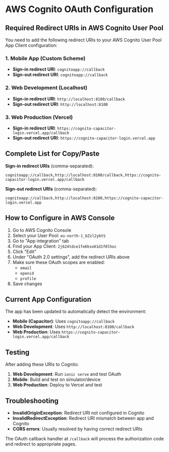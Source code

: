 # AWS Cognito OAuth Configuration

## Required Redirect URIs in AWS Cognito User Pool

You need to add the following redirect URIs to your AWS Cognito User Pool App Client configuration:

### 1. Mobile App (Custom Scheme)
- **Sign-in redirect URI**: `cognitoapp://callback`
- **Sign-out redirect URI**: `cognitoapp://callback`

### 2. Web Development (Localhost)
- **Sign-in redirect URI**: `http://localhost:8100/callback`
- **Sign-out redirect URI**: `http://localhost:8100`

### 3. Web Production (Vercel)
- **Sign-in redirect URI**: `https://cognito-capacitor-login.vercel.app/callback`
- **Sign-out redirect URI**: `https://cognito-capacitor-login.vercel.app`

## Complete List for Copy/Paste

**Sign-in redirect URIs** (comma-separated):
```
cognitoapp://callback,http://localhost:8100/callback,https://cognito-capacitor-login.vercel.app/callback
```

**Sign-out redirect URIs** (comma-separated):
```
cognitoapp://callback,http://localhost:8100,https://cognito-capacitor-login.vercel.app
```

## How to Configure in AWS Console

1. Go to AWS Cognito Console
2. Select your User Pool: `eu-north-1_bZzl2ybtS`
3. Go to "App integration" tab
4. Find your App Client: `2j624tdce1fe6kso61d1f0lhoc`
5. Click "Edit"
6. Under "OAuth 2.0 settings", add the redirect URIs above
7. Make sure these OAuth scopes are enabled:
   - `email`
   - `openid`
   - `profile`
8. Save changes

## Current App Configuration

The app has been updated to automatically detect the environment:

- **Mobile (Capacitor)**: Uses `cognitoapp://callback`
- **Web Development**: Uses `http://localhost:8100/callback`
- **Web Production**: Uses `https://cognito-capacitor-login.vercel.app/callback`

## Testing

After adding these URIs to Cognito:

1. **Web Development**: Run `ionic serve` and test OAuth
2. **Mobile**: Build and test on simulator/device
3. **Web Production**: Deploy to Vercel and test

## Troubleshooting

- **InvalidOriginException**: Redirect URI not configured in Cognito
- **InvalidRedirectException**: Redirect URI mismatch between app and Cognito
- **CORS errors**: Usually resolved by having correct redirect URIs

The OAuth callback handler at `/callback` will process the authorization code and redirect to appropriate pages.
